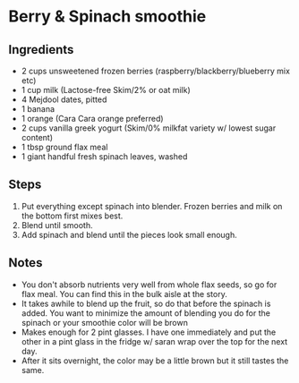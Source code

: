 # Berry & Spinach smoothie

## Ingredients
* 2 cups unsweetened frozen berries (raspberry/blackberry/blueberry mix etc)
* 1 cup milk (Lactose-free Skim/2% or oat milk)
* 4 Mejdool dates, pitted
* 1 banana
* 1 orange (Cara Cara orange preferred)
* 2 cups vanilla greek yogurt (Skim/0% milkfat variety w/ lowest sugar content)
* 1 tbsp ground flax meal
* 1 giant handful fresh spinach leaves, washed

## Steps
1. Put everything except spinach into blender. Frozen berries and milk on the bottom first mixes best.
2. Blend until smooth.
3. Add spinach and blend until the pieces look small enough.

## Notes
* You don't absorb nutrients very well from whole flax seeds, so go for flax meal. You can find this in the bulk aisle at the story.
* It takes awhile to blend up the fruit, so do that before the spinach is added. You want to minimize the amount of blending you do for the spinach or your smoothie color will be brown
* Makes enough for 2 pint glasses. I have one immediately and put the other in a pint glass in the fridge w/ saran wrap over the top for the next day.
* After it sits overnight, the color may be a little brown but it still tastes the same.
